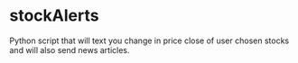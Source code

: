 # stockAlerts
Python script that will text you change in price close of user chosen stocks and will also send news articles.
